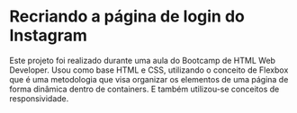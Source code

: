 <h1> Recriando a página de login do Instagram </h1>

Este projeto foi realizado durante uma aula do Bootcamp de HTML Web Developer. Usou como base HTML e CSS, utilizando o conceito de Flexbox que é uma metodologia que visa organizar os elementos de uma página de forma dinâmica dentro de containers. E também utilizou-se conceitos de responsividade.

